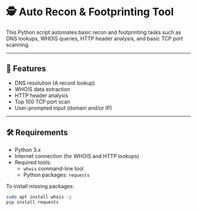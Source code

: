# 🕵️ Auto Recon & Footprinting Tool

This Python script automates basic recon and footprinting tasks such as DNS lookups, WHOIS queries, HTTP header analysis, and basic TCP port scanning.

---

## 🔧 Features

- DNS resolution (A record lookup)
- WHOIS data extraction
- HTTP header analysis
- Top 100 TCP port scan
- User-prompted input (domain and/or IP)

---

## 🛠️ Requirements

- Python 3.x
- Internet connection (for WHOIS and HTTP lookups)
- Required tools:
  - `whois` command-line tool
  - Python packages: `requests`

To install missing packages:
```bash
sudo apt install whois -y
pip install requests
